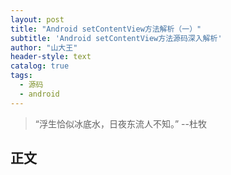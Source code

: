 ```yaml
---
layout: post
title: "Android setContentView方法解析（一）"
subtitle: 'Android setContentView方法源码深入解析'
author: "山大王"
header-style: text
catalog: true
tags:
  - 源码
  - android
---
```

> “浮生恰似冰底水，日夜东流人不知。”
	--杜牧

## 正文
